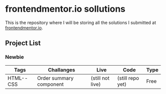 # frontendmentor.io sollutions

This is the repository where I will be storing all the solutions I submitted at [frontendmentor.io](https://www.frontendmentor.io/profile/jlmcabral).

## Project List

### Newbie

| Tags           | Challanges              | Live             |  Code            | Type | 
| ---            | --                      |  --              | --               |  --  |
| HTML--CSS      | Order summary component | (still not live) | (still repo yet) | Free |



